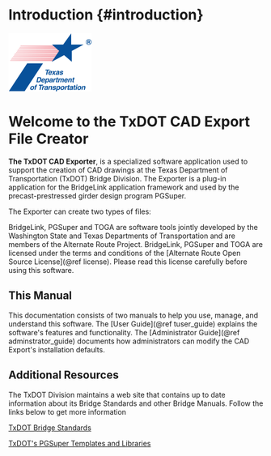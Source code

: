Introduction {#introduction}
============

![](TxDOTIcon.png) 

Welcome to the TxDOT CAD Export File Creator  
================

**The TxDOT CAD Exporter**, is a specialized software application used to support the creation of CAD drawings at the Texas Department of Transportation (TxDOT) Bridge Division. The Exporter is a plug-in application for the BridgeLink application framework and used by the precast-prestressed girder design program PGSuper.

The Exporter can create two types of files:


BridgeLink, PGSuper and TOGA are software tools jointly developed by the Washington State and Texas Departments of Transportation and are members of the Alternate Route Project. BridgeLink, PGSuper and TOGA are licensed under the terms and conditions of the [Alternate Route Open Source License](@ref license). Please read this license carefully before using this software.

This Manual
-----------
This documentation consists of two manuals to help you use, manage, and understand this software.  The [User Guide](@ref tuser_guide) explains the software's features and functionality. The [Administrator Guide](@ref adminstrator_guide) documents how administrators can modify the CAD Export's installation defaults.

Additional Resources
--------------------
The TxDOT Division maintains a web site that contains up to date information about its Bridge Standards and other Bridge Manuals. Follow the links below to get more information

[TxDOT Bridge Standards](http://www.dot.state.tx.us/insdtdot/orgchart/cmd/cserve/standard/bridge-e.htm)

[TxDOT's PGSuper Templates and Libraries](http://ftp.dot.state.tx.us/pub/txdot-info/brg/pgsuper/TxDOT_PGSuper_LibraryInfo.htm)

